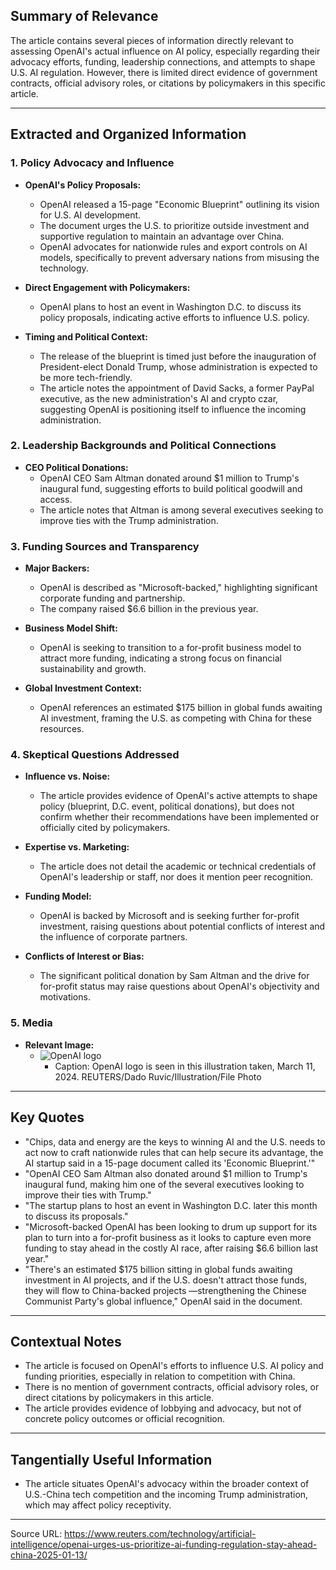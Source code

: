 ## Summary of Relevance

The article contains several pieces of information directly relevant to assessing OpenAI's actual influence on AI policy, especially regarding their advocacy efforts, funding, leadership connections, and attempts to shape U.S. AI regulation. However, there is limited direct evidence of government contracts, official advisory roles, or citations by policymakers in this specific article.

---

## Extracted and Organized Information

### 1. Policy Advocacy and Influence

- **OpenAI's Policy Proposals:**
  - OpenAI released a 15-page "Economic Blueprint" outlining its vision for U.S. AI development.
  - The document urges the U.S. to prioritize outside investment and supportive regulation to maintain an advantage over China.
  - OpenAI advocates for nationwide rules and export controls on AI models, specifically to prevent adversary nations from misusing the technology.

- **Direct Engagement with Policymakers:**
  - OpenAI plans to host an event in Washington D.C. to discuss its policy proposals, indicating active efforts to influence U.S. policy.

- **Timing and Political Context:**
  - The release of the blueprint is timed just before the inauguration of President-elect Donald Trump, whose administration is expected to be more tech-friendly.
  - The article notes the appointment of David Sacks, a former PayPal executive, as the new administration's AI and crypto czar, suggesting OpenAI is positioning itself to influence the incoming administration.

### 2. Leadership Backgrounds and Political Connections

- **CEO Political Donations:**
  - OpenAI CEO Sam Altman donated around $1 million to Trump's inaugural fund, suggesting efforts to build political goodwill and access.
  - The article notes that Altman is among several executives seeking to improve ties with the Trump administration.

### 3. Funding Sources and Transparency

- **Major Backers:**
  - OpenAI is described as "Microsoft-backed," highlighting significant corporate funding and partnership.
  - The company raised $6.6 billion in the previous year.

- **Business Model Shift:**
  - OpenAI is seeking to transition to a for-profit business model to attract more funding, indicating a strong focus on financial sustainability and growth.

- **Global Investment Context:**
  - OpenAI references an estimated $175 billion in global funds awaiting AI investment, framing the U.S. as competing with China for these resources.

### 4. Skeptical Questions Addressed

- **Influence vs. Noise:**
  - The article provides evidence of OpenAI's active attempts to shape policy (blueprint, D.C. event, political donations), but does not confirm whether their recommendations have been implemented or officially cited by policymakers.

- **Expertise vs. Marketing:**
  - The article does not detail the academic or technical credentials of OpenAI's leadership or staff, nor does it mention peer recognition.

- **Funding Model:**
  - OpenAI is backed by Microsoft and is seeking further for-profit investment, raising questions about potential conflicts of interest and the influence of corporate partners.

- **Conflicts of Interest or Bias:**
  - The significant political donation by Sam Altman and the drive for for-profit status may raise questions about OpenAI's objectivity and motivations.

### 5. Media

- **Relevant Image:**
  - ![OpenAI logo](https://www.reuters.com/resizer/v2/ECAXSXG2MZIPDBNWP3BLAVZDAQ.jpg?auth=704d2d3779accd2e38280cdfbcc5c6f9684e2e66606dd39c2c9c81377ae999e9&width=1200&quality=80)
    - Caption: OpenAI logo is seen in this illustration taken, March 11, 2024. REUTERS/Dado Ruvic/Illustration/File Photo

---

## Key Quotes

- "Chips, data and energy are the keys to winning AI and the U.S. needs to act now to craft nationwide rules that can help secure its advantage, the AI startup said in a 15-page document called its 'Economic Blueprint.'"
- "OpenAI CEO Sam Altman also donated around $1 million to Trump's inaugural fund, making him one of the several executives looking to improve their ties with Trump."
- "The startup plans to host an event in Washington D.C. later this month to discuss its proposals."
- "Microsoft-backed OpenAI has been looking to drum up support for its plan to turn into a for-profit business as it looks to capture even more funding to stay ahead in the costly AI race, after raising $6.6 billion last year."
- "There's an estimated $175 billion sitting in global funds awaiting investment in AI projects, and if the U.S. doesn't attract those funds, they will flow to China-backed projects —strengthening the Chinese Communist Party's global influence," OpenAI said in the document.

---

## Contextual Notes

- The article is focused on OpenAI's efforts to influence U.S. AI policy and funding priorities, especially in relation to competition with China.
- There is no mention of government contracts, official advisory roles, or direct citations by policymakers in this article.
- The article provides evidence of lobbying and advocacy, but not of concrete policy outcomes or official recognition.

---

## Tangentially Useful Information

- The article situates OpenAI's advocacy within the broader context of U.S.-China tech competition and the incoming Trump administration, which may affect policy receptivity.

---

Source URL: https://www.reuters.com/technology/artificial-intelligence/openai-urges-us-prioritize-ai-funding-regulation-stay-ahead-china-2025-01-13/